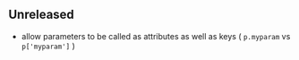 ## Unreleased
 - allow parameters to be called as attributes as well as keys
	( `p.myparam` vs `p['myparam']` )
